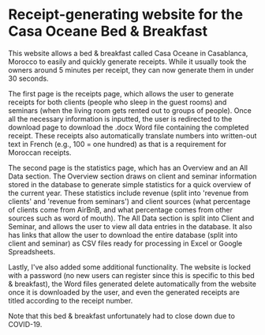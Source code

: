 # Receipt-generating website for the Casa Oceane Bed & Breakfast

This website allows a bed & breakfast called Casa Oceane in Casablanca, Morocco to easily and quickly generate receipts. While it usually took the owners around 5 minutes per receipt, they can now generate them in under 30 seconds. 

The first page is the receipts page, which allows the user to generate receipts for both clients (people who sleep in the guest rooms) and seminars (when the living room gets rented out to groups of people). Once all the necessary information is inputted, the user is redirected to the download page to download the .docx Word file containing the completed receipt. These receipts also automatically translate numbers into written-out text in French (e.g., 100 = one hundred) as that is a requirement for Moroccan receipts. 

The second page is the statistics page, which has an Overview and an All Data section. The Overview section draws on client and seminar information stored in the database to generate simple statistics for a quick overview of the current year. These statistics include revenue (split into 'revenue from clients' and 'revenue from seminars') and client sources (what percentage of clients come from AirBnB, and what percentage comes from other sources such as word of mouth). The All Data section is split into Client and Seminar, and allows the user to view all data entries in the database. It also has links that allow the user to download the entire database (split into client and seminar) as CSV files ready for processing in Excel or Google Spreadsheets. 

Lastly, I've also added some additional functionality. The website is locked with a password (no new users can register since this is specific to this bed & breakfast), the Word files generated delete automatically from the website once it is downloaded by the user, and even the generated receipts are titled according to the receipt number. 

Note that this bed & breakfast unfortunately had to close down due to COVID-19. 
